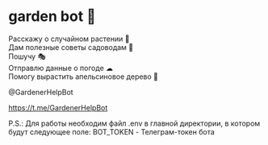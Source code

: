 # garden bot 🌴

Расскажу о случайном растении 🌵                
Дам полезные советы садоводам 📝                
Пошучу 🎭                
Отправлю данные о погоде ☁                
Помогу вырастить апельсиновое дерево 🍊                
  
@GardenerHelpBot

https://t.me/GardenerHelpBot
                  
                  
  
P.S.: Для работы необходим файл .env в главной директории, в котором будут следующее поле:
  BOT_TOKEN - Телеграм-токен бота
